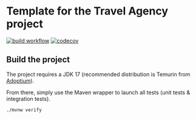 # Template for the Travel Agency project

[![build workflow](https://github.com/WarningImHack3r/travel_agency/actions/workflows/build.yml/badge.svg)](https://github.com/WarningImHack3r/travel_agency/actions)
[![codecov](https://codecov.io/gh/WarningImHack3r/travel_agency/branch/main/graph/badge.svg)](https://codecov.io/gh/WarningImHack3r/travel_agency)

## Build the project

The project requires a JDK 17 (recommended distribution is Temurin from [Adoptium](https://adoptium.net/)).

From there, simply use the Maven wrapper to launch all tests (unit tests & integration tests).

`./mvnw verify`
